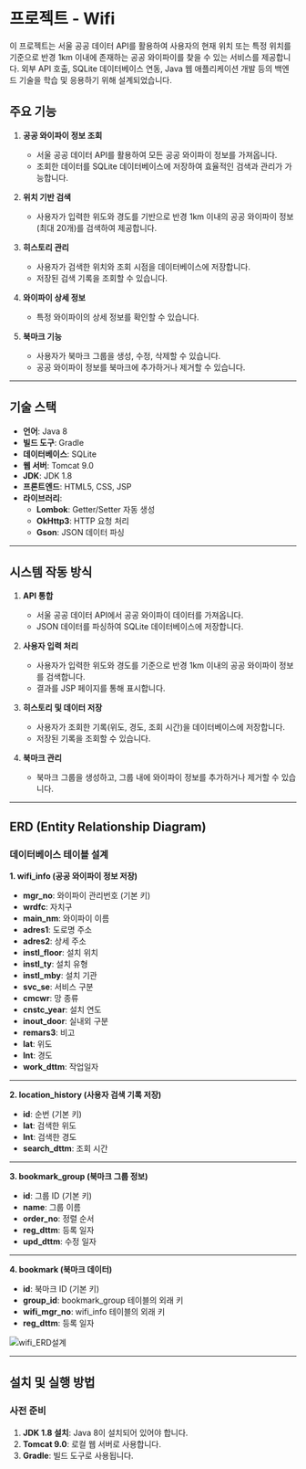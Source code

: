 # 프로젝트 - Wifi

이 프로젝트는 서울 공공 데이터 API를 활용하여 사용자의 현재 위치 또는 특정 위치를 기준으로 반경 1km 이내에 존재하는 공공 와이파이를 찾을 수 있는 서비스를 제공합니다. 외부 API 호출, SQLite 데이터베이스 연동, Java 웹 애플리케이션 개발 등의 백엔드 기술을 학습 및 응용하기 위해 설계되었습니다.

## 주요 기능

1. **공공 와이파이 정보 조회**
   - 서울 공공 데이터 API를 활용하여 모든 공공 와이파이 정보를 가져옵니다.
   - 조회한 데이터를 SQLite 데이터베이스에 저장하여 효율적인 검색과 관리가 가능합니다.

2. **위치 기반 검색**
   - 사용자가 입력한 위도와 경도를 기반으로 반경 1km 이내의 공공 와이파이 정보(최대 20개)를 검색하여 제공합니다.

3. **히스토리 관리**
   - 사용자가 검색한 위치와 조회 시점을 데이터베이스에 저장합니다.
   - 저장된 검색 기록을 조회할 수 있습니다.

4. **와이파이 상세 정보**
   - 특정 와이파이의 상세 정보를 확인할 수 있습니다.

5. **북마크 기능**
   - 사용자가 북마크 그룹을 생성, 수정, 삭제할 수 있습니다.
   - 공공 와이파이 정보를 북마크에 추가하거나 제거할 수 있습니다.

---

## 기술 스택

- **언어**: Java 8
- **빌드 도구**: Gradle
- **데이터베이스**: SQLite
- **웹 서버**: Tomcat 9.0
- **JDK**: JDK 1.8
- **프론트엔드**: HTML5, CSS, JSP
- **라이브러리**:
   - **Lombok**: Getter/Setter 자동 생성
   - **OkHttp3**: HTTP 요청 처리
   - **Gson**: JSON 데이터 파싱

---

## 시스템 작동 방식

1. **API 통합**
   - 서울 공공 데이터 API에서 공공 와이파이 데이터를 가져옵니다.
   - JSON 데이터를 파싱하여 SQLite 데이터베이스에 저장합니다.

2. **사용자 입력 처리**
   - 사용자가 입력한 위도와 경도를 기준으로 반경 1km 이내의 공공 와이파이 정보를 검색합니다.
   - 결과를 JSP 페이지를 통해 표시합니다.

3. **히스토리 및 데이터 저장**
   - 사용자가 조회한 기록(위도, 경도, 조회 시간)을 데이터베이스에 저장합니다.
   - 저장된 기록을 조회할 수 있습니다.

4. **북마크 관리**
   - 북마크 그룹을 생성하고, 그룹 내에 와이파이 정보를 추가하거나 제거할 수 있습니다.

---

## ERD (Entity Relationship Diagram)

### 데이터베이스 테이블 설계

**1. wifi_info (공공 와이파이 정보 저장)**
- **mgr_no**: 와이파이 관리번호 (기본 키)
- **wrdfc**: 자치구
- **main_nm**: 와이파이 이름
- **adres1**: 도로명 주소
- **adres2**: 상세 주소
- **instl_floor**: 설치 위치
- **instl_ty**: 설치 유형
- **instl_mby**: 설치 기관
- **svc_se**: 서비스 구분
- **cmcwr**: 망 종류
- **cnstc_year**: 설치 연도
- **inout_door**: 실내외 구분
- **remars3**: 비고
- **lat**: 위도
- **lnt**: 경도
- **work_dttm**: 작업일자

---

**2. location_history (사용자 검색 기록 저장)**
- **id**: 순번 (기본 키)
- **lat**: 검색한 위도
- **lnt**: 검색한 경도
- **search_dttm**: 조회 시간

---

**3. bookmark_group (북마크 그룹 정보)**
- **id**: 그룹 ID (기본 키)
- **name**: 그룹 이름
- **order_no**: 정렬 순서
- **reg_dttm**: 등록 일자
- **upd_dttm**: 수정 일자

---

**4. bookmark (북마크 데이터)**
- **id**: 북마크 ID (기본 키)
- **group_id**: bookmark_group 테이블의 외래 키
- **wifi_mgr_no**: wifi_info 테이블의 외래 키
- **reg_dttm**: 등록 일자

![wifi_ERD설계](https://github.com/user-attachments/assets/acf54a57-da83-44a3-a933-15ce6f5efa7c)

---

## 설치 및 실행 방법

### 사전 준비
1. **JDK 1.8 설치**: Java 8이 설치되어 있어야 합니다.
2. **Tomcat 9.0**: 로컬 웹 서버로 사용합니다.
3. **Gradle**: 빌드 도구로 사용됩니다.
